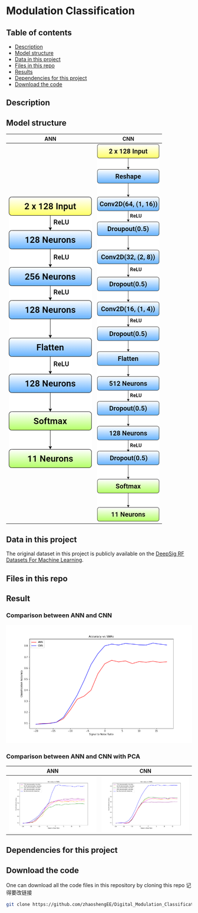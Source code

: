 # Modulation Classification

## Table of contents

- [Description](#Description)
- [Model structure](#Model-structure)
- [Data in this project](#Data-in-this-project)
- [Files in this repo](#Files-in-this-repo)
- [Results](#Results)
- [Dependencies for this project](#Dependencies-for-this-project)
- [Download the code](#Download-the-code)

## Description


## Model structure

| ANN                   | CNN        |
| -------------------------- | ------------------------- |
| ![ANN_Model.png](img/ANN_Model.png) | ![CNN_Model.png](img/CNN_Model.png) |

## Data in this project

The original dataset in this project is publicly available on the [DeepSig RF Datasets For Machine Learning](https://www.deepsig.ai/datasets).

## Files in this repo


## Result

### Comparison between ANN and CNN

![ANN_vs_CNN_result.png](img/ANN_vs_CNN_result.png)

### Comparison between ANN and CNN with PCA

| ANN                   | CNN          |
| -------------------------- | ------------------------- |
| ![ANN_using_PCA_result.png](img/ANN_using_PCA_result.png) | ![CNN_using_PCA_result.png](img/CNN_using_PCA_result.png) |

## Dependencies for this project


## Download the code

One can download all the code files in this repository by cloning this repo
记得要改链接
```bash
git clone https://github.com/zhaoshengEE/Digital_Modulation_Classification.git
```